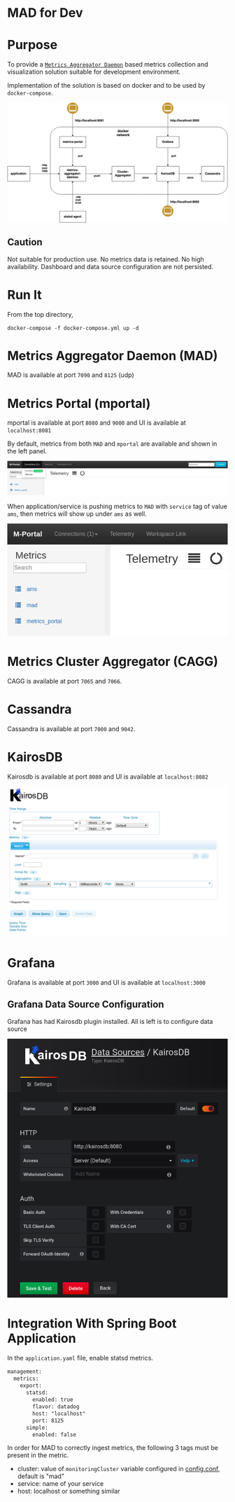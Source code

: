 # MAD for Dev

# Purpose

To provide a [`Metrics Aggregator Daemon`](https://github.com/ArpNetworking/metrics-aggregator-daemon) based metrics collection and visualization solution suitable for development environment.

Implementation of the solution is based on docker and to be used by `docker-compose`.



![architecture](./img/mad_for_dev.png)

## Caution

Not suitable for production use. No metrics data is retained. No high availability. Dashboard and data source configuration are not persisted.


# Run It

From the top directory,

```
docker-compose -f docker-compose.yml up -d
```


# Metrics Aggregator Daemon (MAD)

MAD is available at port `7090` and `8125` (udp)

# Metrics Portal (mportal)

mportal is available at port `8080` and `9000` and UI is available at `localhost:8081`

By default, metrics from both `MAD` and `mportal` are available and shown in the left panel.

![mportal 01](./img/mportal01.png)


When application/service is pushing metrics to `MAD` with `service` tag of value `ams`, then metrics will show up under `ams` as well.


![mportal 02](./img/mportal02.png)



# Metrics Cluster Aggregator (CAGG)

CAGG is available at port `7065` and `7066`.

# Cassandra

Cassandra is available at port `7000` and `9042`.

# KairosDB

Kairosdb is available at port `8080` and UI is available at `localhost:8082`

![kairosdb](./img/kairosdb01.png)

# Grafana 

Grafana is available at port `3000` and UI is available at `localhost:3000`

## Grafana Data Source Configuration

Grafana has had Kairosdb plugin installed. All is left is to configure data source

![kairosdb datasource](./img/grafana_datasource_kairosdb.png)


# Integration With Spring Boot Application

In the `application.yaml` file, enable statsd metrics.

```
management:
  metrics:
    export:
      statsd:
        enabled: true
        flavor: datadog
        host: "localhost"
        port: 8125
      simple:
        enabled: false
```

In order for MAD to correctly ingest metrics, the following 3 tags must be present in the metric.

* cluster: value of `monitoringCluster` variable configured in [config.conf](./mad/config/config.conf), default is "mad"
* service: name of your service
* host: localhost or something similar

